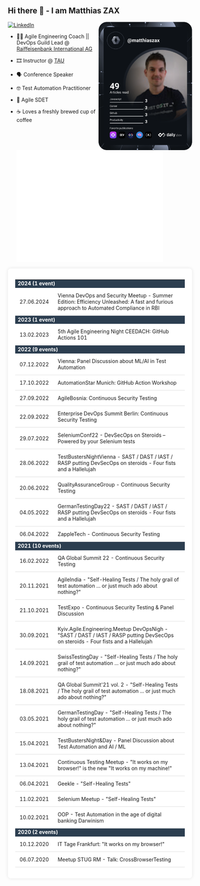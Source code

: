    
## Hi there 👋 - I am Matthias ZAX
<div align="left">
  <a href="https://www.linkedin.com/in/matthias-zax-40520183/">
    <img
      src="https://img.shields.io/static/v1?logo=linkedin&style=flat-square&color=0072b1&label=LinkedIn&message=%E2%98%86"
      alt="LinkedIn"
    />
  </a>

  <a href="https://api.daily.dev/get?r=MatthiasZax" target="_blank">
    <img
      width="256"
      align="right"
      src="https://github.com/Matthias-Zax/Matthias-Zax/blob/main/devcard.svg"
    />
  </a>
</div>

<div align="left">
  
- :man_teacher: Agile Engineering Coach || DevOps Guild Lead @ [Raiffeisenbank International AG](https://www.rbinternational.com/de/raiffeisen.html)
- :film_strip: Instructor @ [TAU](https://testautomationu.applitools.com/instructors/matthias_zax.html)
- :speaking_head:	Conference Speaker
- :nerd_face:	Test Automation Practitioner
- :100:	Agile SDET
- :coffee: Loves a freshly brewed cup of coffee

    <a href="https://github.com/Matthias-Zax/Matthias-Zax">
        <img src="https://github.com/Matthias-Zax/Matthias-Zax/blob/main/github-metrics.svg" width="400" alt="Matthias Zax's GitHub Metrics" />
    </a>

<div style="background-color: #fff; border-radius: 8px; box-shadow: 0 0 10px rgba(0, 0, 0, 0.1); padding: 20px;">
    <table style="width: 100%; border-collapse: collapse; margin: 10px 0;">
        <tr style="background-color: #2c3e50; color: white; text-align: left; padding: 8px 12px; font-weight: bold;">
            <td colspan="2">2024 (1 event)</td>
        </tr>
        <tr style="border-bottom: 1px solid #ddd;">
            <td style="padding: 12px;">27.06.2024</td>
            <td style="padding: 12px;">Vienna DevOps and Security Meetup - Summer Edition: Efficiency Unleashed: A fast and furious approach to Automated Compliance in RBI</td>
        </tr>
        <tr style="background-color: #2c3e50; color: white; text-align: left; padding: 8px 12px; font-weight: bold;">
            <td colspan="2">2023 (1 event)</td>
        </tr>
        <tr style="border-bottom: 1px solid #ddd;">
            <td style="padding: 12px;">13.02.2023</td>
            <td style="padding: 12px;">5th Agile Engineering Night CEEDACH: GitHub Actions 101</td>
        </tr>
        <tr style="background-color: #2c3e50; color: white; text-align: left; padding: 8px 12px; font-weight: bold;">
            <td colspan="2">2022 (9 events)</td>
        </tr>
        <tr style="border-bottom: 1px solid #ddd;">
            <td style="padding: 12px;">07.12.2022</td>
            <td style="padding: 12px;">Vienna: Panel Discussion about ML/AI in Test Automation</td>
        </tr>
        <tr style="border-bottom: 1px solid #ddd;">
            <td style="padding: 12px;">17.10.2022</td>
            <td style="padding: 12px;">AutomationStar Munich: GitHub Action Workshop</td>
        </tr>
        <tr style="border-bottom: 1px solid #ddd;">
            <td style="padding: 12px;">27.09.2022</td>
            <td style="padding: 12px;">AgileBosnia: Continuous Security Testing</td>
        </tr>
        <tr style="border-bottom: 1px solid #ddd;">
            <td style="padding: 12px;">22.09.2022</td>
            <td style="padding: 12px;">Enterprise DevOps Summit Berlin: Continuous Security Testing</td>
        </tr>
        <tr style="border-bottom: 1px solid #ddd;">
            <td style="padding: 12px;">29.07.2022</td>
            <td style="padding: 12px;">SeleniumConf22 - DevSecOps on Steroids – Powered by your Selenium tests</td>
        </tr>
        <tr style="border-bottom: 1px solid #ddd;">
            <td style="padding: 12px;">28.06.2022</td>
            <td style="padding: 12px;">TestBustersNightVienna - SAST / DAST / IAST / RASP putting DevSecOps on steroids - Four fists and a Hallelujah</td>
        </tr>
        <tr style="border-bottom: 1px solid #ddd;">
            <td style="padding: 12px;">20.06.2022</td>
            <td style="padding: 12px;">QualityAssuranceGroup - Continuous Security Testing</td>
        </tr>
        <tr style="border-bottom: 1px solid #ddd;">
            <td style="padding: 12px;">04.05.2022</td>
            <td style="padding: 12px;">GermanTestingDay22 - SAST / DAST / IAST / RASP putting DevSecOps on steroids - Four fists and a Hallelujah</td>
        </tr>
        <tr style="border-bottom: 1px solid #ddd;">
            <td style="padding: 12px;">06.04.2022</td>
            <td style="padding: 12px;">ZappleTech - Continuous Security Testing</td>
        </tr>
        <tr style="background-color: #2c3e50; color: white; text-align: left; padding: 8px 12px; font-weight: bold;">
            <td colspan="2">2021 (10 events)</td>
        </tr>
        <tr style="border-bottom: 1px solid #ddd;">
            <td style="padding: 12px;">16.02.2022</td>
            <td style="padding: 12px;">QA Global Summit 22 - Continuous Security Testing</td>
        </tr>
        <tr style="border-bottom: 1px solid #ddd;">
            <td style="padding: 12px;">20.11.2021</td>
            <td style="padding: 12px;">AgileIndia - "Self-Healing Tests / The holy grail of test automation ... or just much ado about nothing?"</td>
        </tr>
        <tr style="border-bottom: 1px solid #ddd;">
            <td style="padding: 12px;">21.10.2021</td>
            <td style="padding: 12px;">TestExpo - Continuous Security Testing & Panel Discussion</td>
        </tr>
        <tr style="border-bottom: 1px solid #ddd;">
            <td style="padding: 12px;">30.09.2021</td>
            <td style="padding: 12px;">Kyiv.Agile.Engineering.Meetup DevOpsNigh - "SAST / DAST / IAST / RASP putting DevSecOps on steroids - Four fists and a Hallelujah</td>
        </tr>
        <tr style="border-bottom: 1px solid #ddd;">
            <td style="padding: 12px;">14.09.2021</td>
            <td style="padding: 12px;">SwissTestingDay - "Self-Healing Tests / The holy grail of test automation ... or just much ado about nothing?"</td>
        </tr>
        <tr style="border-bottom: 1px solid #ddd;">
            <td style="padding: 12px;">18.08.2021</td>
            <td style="padding: 12px;">QA Global Summit'21 vol. 2 - "Self-Healing Tests / The holy grail of test automation ... or just much ado about nothing?"</td>
        </tr>
        <tr style="border-bottom: 1px solid #ddd;">
            <td style="padding: 12px;">03.05.2021</td>
            <td style="padding: 12px;">GermanTestingDay - "Self-Healing Tests / The holy grail of test automation ... or just much ado about nothing?"</td>
        </tr>
        <tr style="border-bottom: 1px solid #ddd;">
            <td style="padding: 12px;">15.04.2021</td>
            <td style="padding: 12px;">TestBustersNight&Day - Panel Discussion about Test Automation and AI / ML</td>
        </tr>
        <tr style="border-bottom: 1px solid #ddd;">
            <td style="padding: 12px;">13.04.2021</td>
            <td style="padding: 12px;">Continuous Testing Meetup - "It works on my browser!" is the new "It works on my machine!"</td>
        </tr>
        <tr style="border-bottom: 1px solid #ddd;">
            <td style="padding: 12px;">06.04.2021</td>
            <td style="padding: 12px;">Geekle - "Self-Healing Tests"</td>
        </tr>
        <tr style="border-bottom: 1px solid #ddd;">
            <td style="padding: 12px;">11.02.2021</td>
            <td style="padding: 12px;">Selenium Meetup - "Self-Healing Tests"</td>
        </tr>
        <tr style="border-bottom: 1px solid #ddd;">
            <td style="padding: 12px;">10.02.2021</td>
            <td style="padding: 12px;">OOP - Test Automation in the age of digital banking Darwinism</td>
        </tr>
        <tr style="background-color: #2c3e50; color: white; text-align: left; padding: 8px 12px; font-weight: bold;">
            <td colspan="2">2020 (2 events)</td>
        </tr>
        <tr style="border-bottom: 1px solid #ddd;">
            <td style="padding: 12px;">10.12.2020</td>
            <td style="padding: 12px;">IT Tage Frankfurt: "It works on my browser!"</td>
        </tr>
        <tr style="border-bottom: 1px solid #ddd;">
            <td style="padding: 12px;">06.07.2020</td>
            <td style="padding: 12px;">Meetup STUG RM - Talk: CrossBrowserTesting</td>
        </tr>
    </table>
</div>
</div>
